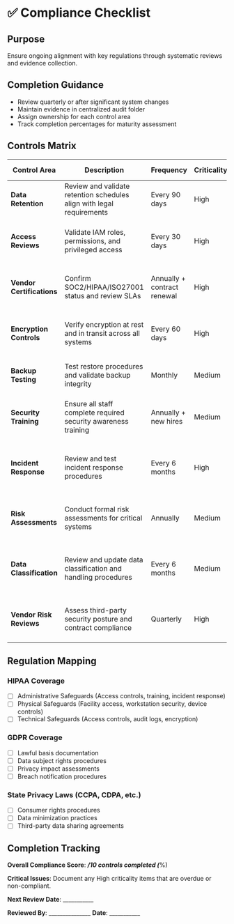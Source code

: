 # ✅ Compliance Checklist

## Purpose
Ensure ongoing alignment with key regulations through systematic reviews and evidence collection.

## Completion Guidance
- Review quarterly or after significant system changes
- Maintain evidence in centralized audit folder
- Assign ownership for each control area
- Track completion percentages for maturity assessment

## Controls Matrix

| Control Area | Description | Frequency | Criticality | Evidence Required | Owner | Last Review | Status |
|--------------|-------------|-----------|-------------|-------------------|-------|-------------|--------|
| **Data Retention** | Review and validate retention schedules align with legal requirements | Every 90 days | High | Retention policy v2.1+, deletion logs, legal memo | Data Officer | MM/DD/YYYY | ⬜ |
| **Access Reviews** | Validate IAM roles, permissions, and privileged access | Every 30 days | High | IAM audit reports, access logs, termination records | Security Lead | MM/DD/YYYY | ⬜ |
| **Vendor Certifications** | Confirm SOC2/HIPAA/ISO27001 status and review SLAs | Annually + contract renewal | High | Current certificates, attestation letters, SLA reports | Procurement | MM/DD/YYYY | ⬜ |
| **Encryption Controls** | Verify encryption at rest and in transit across all systems | Every 60 days | High | Encryption certificates, TLS configs, key rotation logs | DevOps Lead | MM/DD/YYYY | ⬜ |
| **Backup Testing** | Test restore procedures and validate backup integrity | Monthly | Medium | Restore test results, backup verification logs | IT Operations | MM/DD/YYYY | ⬜ |
| **Security Training** | Ensure all staff complete required security awareness training | Annually + new hires | Medium | Training completion records, quiz scores, certificates | HR/Security | MM/DD/YYYY | ⬜ |
| **Incident Response** | Review and test incident response procedures | Every 6 months | High | Tabletop exercise results, procedure updates, contact lists | Security Lead | MM/DD/YYYY | ⬜ |
| **Risk Assessments** | Conduct formal risk assessments for critical systems | Annually | Medium | Risk registers, mitigation plans, executive signoff | Risk Officer | MM/DD/YYYY | ⬜ |
| **Data Classification** | Review and update data classification and handling procedures | Every 6 months | Medium | Classification schema, handling procedures, training records | Data Officer | MM/DD/YYYY | ⬜ |
| **Vendor Risk Reviews** | Assess third-party security posture and contract compliance | Quarterly | High | Security questionnaires, risk scores, contract reviews | Procurement | MM/DD/YYYY | ⬜ |

## Regulation Mapping

### HIPAA Coverage
- [ ] Administrative Safeguards (Access controls, training, incident response)
- [ ] Physical Safeguards (Facility access, workstation security, device controls)
- [ ] Technical Safeguards (Access controls, audit logs, encryption)

### GDPR Coverage
- [ ] Lawful basis documentation
- [ ] Data subject rights procedures
- [ ] Privacy impact assessments
- [ ] Breach notification procedures

### State Privacy Laws (CCPA, CDPA, etc.)
- [ ] Consumer rights procedures
- [ ] Data minimization practices
- [ ] Third-party data sharing agreements

## Completion Tracking

**Overall Compliance Score**: ___/10 controls completed (___%)

**Critical Issues**: Document any High criticality items that are overdue or non-compliant.

**Next Review Date**: ___________

**Reviewed By**: _______________ **Date**: ___________
